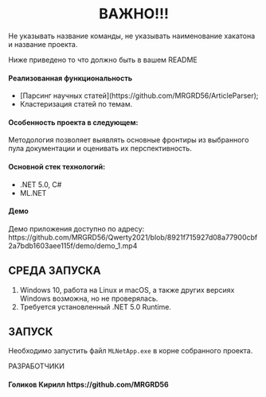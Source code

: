 <p align="center">
    <h1 align="center">ВАЖНО!!!</h1>
    </p>
<p>Не указывать название команды, не указывать наименование хакатона и название проекта.</p>
<p>Ниже приведено то что должно быть в вашем README </p>

<h4>Реализованная функциональность</h4>
<ul>
    <li>[Парсинг научных статей](https://github.com/MRGRD56/ArticleParser);</li>
    <li>Кластеризация статей по темам.</li>
</ul> 
<h4>Особенность проекта в следующем:</h4>
Методология позволяет выявлять основные фронтиры из выбранного пула документации и оценивать их перспективность.
<h4>Основной стек технологий:</h4>
<ul>
    <li>.NET 5.0, C#</li>
    <li>ML.NET</li>
 </ul>
<h4>Демо</h4>
<p>Демо приложения доступно по адресу: https://github.com/MRGRD56/Qwerty2021/blob/8921f715927d08a77900cbf2a7bdb1603aee115f/demo/demo_1.mp4 </p>

СРЕДА ЗАПУСКА
------------
1) Windows 10, работа на Linux и macOS, а также других версиях Windows возможна, но не проверялась.
2) Требуется установленный .NET 5.0 Runtime.

ЗАПУСК
------------
Необходимо запустить файл `MLNetApp.exe` в корне собранного проекта.

РАЗРАБОТЧИКИ

<h4>Голиков Кирилл https://github.com/MRGRD56</h4>